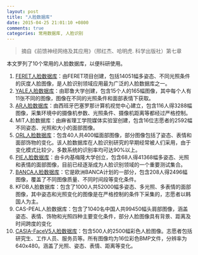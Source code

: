 ```yaml
---
layout: post
title: "人脸数据库"
date: 2015-04-25 21:01:10 +0800
comments: true
categories: 常用数据库, 人脸识别
---
```


> 摘自《前馈神经网络及其应用》（邢红杰、哈明虎. 科学出版社）第七章

本文罗列了10个常用的人脸数据库，以便科研使用。

<!--more-->

1. [FERET人脸数据库](http://www.itl.nist.gov/iad/humanid/feret/feret_master.html)：由FERET项目创建，包括14051幅多姿态、不同光照条件的灰度人脸图像，是人脸识别领域应用最为广泛的人脸数据库之一。
2. [YALE人脸数据库](http://cvc.yale.edu/projects/yalefaces/yalefaces.html)：由耶鲁大学创建，包含15个人的165幅图像，其中每个人有11张不同的图像，图像在不同的光照条件和面部表情下获取。
3. [AR人脸数据库](http://www2.ece.ohi-state.edu/~aleix/ARdatabase.html)：由西班牙巴塞罗那计算机视觉中心建立，包含116人得3288幅图像，采集环境中的摄像机参数、光照条件、摄像机距离等都经过严格控制。
4. MIT人脸数据库：由麻省理工学院媒体实验室创建，包含16位志愿者的2592幅不同姿态、光照和大小的面部图像。
5. [ORL人脸数据库](http://www.cl.cam.ac.uk/research/dtg/attarchive/facedatabase.html)：包含40人共400幅面部图像，部分图像包括了姿态、表情和面部饰物的变化。该人脸数据库在人脸识别研究的早期经常被人们采用，由于变化模式比较少，多数系统的识别率均可达90%以上。
6. [PIE人脸数据库](http://www.ri.cmu.edu/projects/project_418.html)：由卡内基梅隆大学创立，包含68人得41368幅多姿态、光照和表情的面部图像，目前已经逐渐成为人脸识别领域的一个重要测试集合。
7. [BANCA人脸数据库](http://www.ee.surrey.ac.uk/CVSSP/banca/)：它是欧洲BANCA计划的一部分，包含208人得2496幅图像，覆盖了不同图像质量、不同时间段等变化条件。
8. KFDB人脸数据库：包含了1000人共52000幅多姿态、多光照、多表情的面部图像，其中姿态和光照变化的图像是在严格控制的条件下采集的，志愿者以韩国人为主。
9. CAS-PEAL人脸数据库：包含了1040名中国人共99450幅头肩部图像，涵盖姿态、表情、饰物和光照四种主要变化条件，部分人脸图像具有背景、距离及时间跨度的变化
10. [CASIA-FaceV5人脸数据库](http://biometrics.idealtest.org/findTotalDbByMode.do?mode=Face)：包含500人的2500幅彩色人脸图像。志愿者包括研究生、工作人员、服务员等。所有图像均为16位彩色BMP文件，分辨率为640x480。涵盖了光照、姿态、表情、距离等变化。